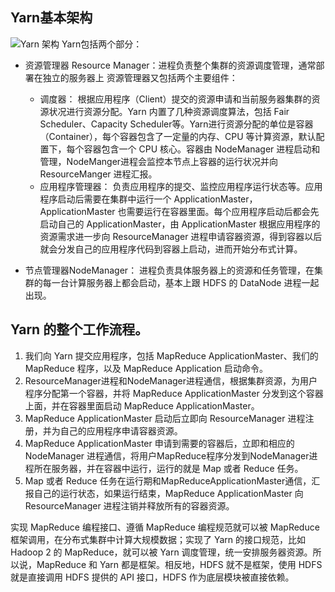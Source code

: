 ## Yarn基本架构 
![Yarn 架构](./yarn.png)
Yarn包括两个部分：
* 资源管理器 Resource Manager：进程负责整个集群的资源调度管理，通常部署在独立的服务器上
资源管理器又包括两个主要组件：
    * 调度器： 根据应用程序（Client）提交的资源申请和当前服务器集群的资源状况进行资源分配。Yarn 内置了几种资源调度算法，包括 Fair Scheduler、Capacity Scheduler等。Yarn进行资源分配的单位是容器（Container），每个容器包含了一定量的内存、CPU 等计算资源，默认配置下，每个容器包含一个 CPU 核心。容器由 NodeManager 进程启动和管理，NodeManger进程会监控本节点上容器的运行状况并向 ResourceManger 进程汇报。
    * 应用程序管理器： 负责应用程序的提交、监控应用程序运行状态等。应用程序启动后需要在集群中运行一个 ApplicationMaster，ApplicationMaster 也需要运行在容器里面。每个应用程序启动后都会先启动自己的 ApplicationMaster，由 ApplicationMaster 根据应用程序的资源需求进一步向 ResourceManager 进程申请容器资源，得到容器以后就会分发自己的应用程序代码到容器上启动，进而开始分布式计算。

* 节点管理器NodeManager： 进程负责具体服务器上的资源和任务管理，在集群的每一台计算服务器上都会启动，基本上跟 HDFS 的 DataNode 进程一起出现。

## Yarn 的整个工作流程。
1. 我们向 Yarn 提交应用程序，包括 MapReduce ApplicationMaster、我们的 MapReduce 程序，以及 MapReduce Application 启动命令。
2. ResourceManager进程和NodeManager进程通信，根据集群资源，为用户程序分配第一个容器，并将 MapReduce ApplicationMaster 分发到这个容器上面，并在容器里面启动 MapReduce ApplicationMaster。
3. MapReduce ApplicationMaster 启动后立即向 ResourceManager 进程注册，并为自己的应用程序申请容器资源。
4. MapReduce ApplicationMaster 申请到需要的容器后，立即和相应的 NodeManager 进程通信，将用户MapReduce程序分发到NodeManager进程所在服务器，并在容器中运行，运行的就是 Map 或者 Reduce 任务。
5. Map 或者 Reduce 任务在运行期和MapReduceApplicationMaster通信，汇报自己的运行状态，如果运行结束，MapReduce ApplicationMaster 向 ResourceManager 进程注销并释放所有的容器资源。

实现 MapReduce 编程接口、遵循 MapReduce 编程规范就可以被 MapReduce 框架调用，在分布式集群中计算大规模数据；实现了 Yarn 的接口规范，比如 Hadoop 2 的 MapReduce，就可以被 Yarn 调度管理，统一安排服务器资源。所以说，MapReduce 和 Yarn 都是框架。相反地，HDFS 就不是框架，使用 HDFS 就是直接调用 HDFS 提供的 API 接口，HDFS 作为底层模块被直接依赖。

